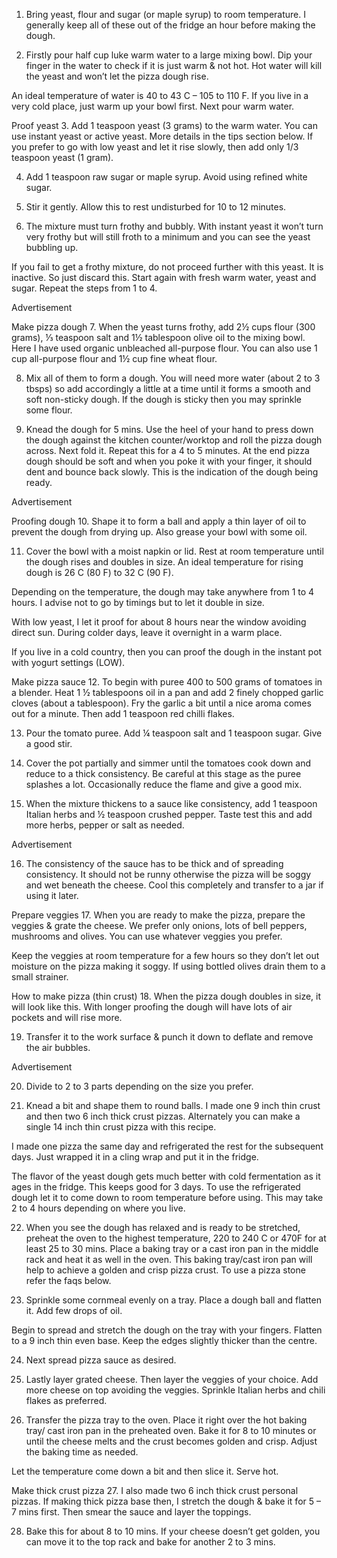 1. Bring yeast, flour and sugar (or maple syrup) to room temperature. I generally keep all of these out of the fridge an hour before making the dough.

2. Firstly pour half cup luke warm water to a large mixing bowl. Dip your finger in the water to check if it is just warm & not hot. Hot water will kill the yeast and won’t let the pizza dough rise.

An ideal temperature of water is 40 to 43 C – 105 to 110 F. If you live in a very cold place, just warm up your bowl first. Next pour warm water.

Proof yeast
3. Add 1 teaspoon yeast (3 grams) to the warm water. You can use instant yeast or active yeast. More details in the tips section below. If you prefer to go with low yeast and let it rise slowly, then add only 1/3 teaspoon yeast (1 gram).

4. Add 1 teaspoon raw sugar or maple syrup. Avoid using refined white sugar.

5. Stir it gently. Allow this to rest undisturbed for 10 to 12 minutes.

6. The mixture must turn frothy and bubbly. With instant yeast it won’t turn very frothy but will still froth to a minimum and you can see the yeast bubbling up.

If you fail to get a frothy mixture, do not proceed further with this yeast. It is inactive. So just discard this. Start again with fresh warm water, yeast and sugar. Repeat the steps from 1 to 4.

Advertisement

Make pizza dough
7. When the yeast turns frothy, add 2½ cups flour (300 grams), ⅓ teaspoon salt and 1½ tablespoon olive oil to the mixing bowl. Here I have used organic unbleached all-purpose flour. You can also use 1 cup all-purpose flour and 1½ cup fine wheat flour.

8. Mix all of them to form a dough. You will need more water (about 2 to 3 tbsps) so add accordingly a little at a time until it forms a smooth and soft non-sticky dough. If the dough is sticky then you may sprinkle some flour.

9. Knead the dough for 5 mins. Use the heel of your hand to press down the dough against the kitchen counter/worktop and roll the pizza dough across. Next fold it. Repeat this for a 4 to 5 minutes. At the end pizza dough should be soft and when you poke it with your finger, it should dent and bounce back slowly. This is the indication of the dough being ready.

Advertisement

Proofing dough
10. Shape it to form a ball and apply a thin layer of oil to prevent the dough from drying up. Also grease your bowl with some oil.

11. Cover the bowl with a moist napkin or lid. Rest at room temperature until the dough rises and doubles in size. An ideal temperature for rising dough is 26 C (80 F) to 32 C (90 F).

Depending on the temperature, the dough may take anywhere from 1 to 4 hours. I advise not to go by timings but to let it double in size.

With low yeast, I let it proof for about 8 hours near the window avoiding direct sun. During colder days, leave it overnight in a warm place.

If you live in a cold country, then you can proof the dough in the instant pot with yogurt settings (LOW).

Make pizza sauce
12. To begin with puree 400 to 500 grams of tomatoes in a blender. Heat 1 ½ tablespoons oil in a pan and add 2 finely chopped garlic cloves (about a tablespoon). Fry the garlic a bit until a nice aroma comes out for a minute. Then add 1 teaspoon red chilli flakes.

13. Pour the tomato puree. Add ¼ teaspoon salt and 1 teaspoon sugar. Give a good stir.

14. Cover the pot partially and simmer until the tomatoes cook down and reduce to a thick consistency. Be careful at this stage as the puree splashes a lot. Occasionally reduce the flame and give a good mix.

15. When the mixture thickens to a sauce like consistency, add 1 teaspoon Italian herbs and ½ teaspoon crushed pepper. Taste test this and add more herbs, pepper or salt as needed.

Advertisement

16. The consistency of the sauce has to be thick and of spreading consistency. It should not be runny otherwise the pizza will be soggy and wet beneath the cheese. Cool this completely and transfer to a jar if using it later.

Prepare veggies
17. When you are ready to make the pizza, prepare the veggies & grate the cheese. We prefer only onions, lots of bell peppers, mushrooms and olives. You can use whatever veggies you prefer.

Keep the veggies at room temperature for a few hours so they don’t let out moisture on the pizza making it soggy. If using bottled olives drain them to a small strainer.

How to make pizza (thin crust)
18. When the pizza dough doubles in size, it will look like this. With longer proofing the dough will have lots of air pockets and will rise more.

19. Transfer it to the work surface & punch it down to deflate and remove the air bubbles.

Advertisement

20. Divide to 2 to 3 parts depending on the size you prefer.

21. Knead a bit and shape them to round balls. I made one 9 inch thin crust and then two 6 inch thick crust pizzas. Alternately you can make a single 14 inch thin crust pizza with this recipe.

I made one pizza the same day and refrigerated the rest for the subsequent days. Just wrapped it in a cling wrap and put it in the fridge.

The flavor of the yeast dough gets much better with cold fermentation as it ages in the fridge. This keeps good for 3 days. To use the refrigerated dough let it to come down to room temperature before using. This may take 2 to 4 hours depending on where you live.

22. When you see the dough has relaxed and is ready to be stretched, preheat the oven to the highest temperature, 220 to 240 C or 470F for at least 25 to 30 mins. Place a baking tray or a cast iron pan in the middle rack and heat it as well in the oven. This baking tray/cast iron pan will help to achieve a golden and crisp pizza crust. To use a pizza stone refer the faqs below.

23. Sprinkle some cornmeal evenly on a tray. Place a dough ball and flatten it. Add few drops of oil.

Begin to spread and stretch the dough on the tray with your fingers. Flatten to a 9 inch thin even base. Keep the edges slightly thicker than the centre.

24. Next spread pizza sauce as desired. 

25. Lastly layer grated cheese. Then layer the veggies of your choice. Add more cheese on top avoiding the veggies. Sprinkle Italian herbs and chili flakes as preferred.

26. Transfer the pizza tray to the oven. Place it right over the hot baking tray/ cast iron pan in the preheated oven. Bake it for 8 to 10 minutes or until the cheese melts and the crust becomes golden and crisp. Adjust the baking time as needed.

Let the temperature come down a bit and then slice it. Serve hot.

Make thick crust pizza
27. I also made two 6 inch thick crust personal pizzas. If making thick pizza base then, I stretch the dough & bake it for 5 – 7 mins first. Then smear the sauce and layer the toppings.

28. Bake this for about 8 to 10 mins. If your cheese doesn’t get golden, you can move it to the top rack and bake for another 2 to 3 mins.

